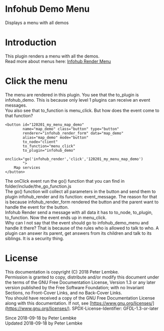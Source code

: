 # Infohub Demo Menu

Displays a menu with all demos

# Introduction

This plugin renders a menu with all the demos.  
Read more about menus here: [Infohub Render Menu](plugin,infohub_rendermenu)

# Click the menu

The menu are rendered in this plugin. You see that the to_plugin is infohub_demo. This is because only level 1 plugins
can receive an event messages.  
You also see that to_function is menu_click. But how does the event come to that function?

```
<button id="120201_my_menu_map_demo"
        name="map_demo" class="button" type="button"
        renderer="infohub_render_form" data="map_demo"
        alias="map_demo" mode="button"
        to_node="client"
        to_function="menu_click"
        to_plugin="infohub_demo"
        onclick="go('infohub_render','click','120201_my_menu_map_demo')
        ">
    Map services
</button>
```

The onClick event run the go() function that you can find in folder/include/the_go_function.js  
The go() function will collect all parameters in the button and send them to plugin infohub_render and its function:
event_message. The reason for that is because infohub_render_form rendered the button and the parent want to handle the
event for the button.  
Infohub Render send a message with all data it has to to_node, to_plugin, to_function. Now the event ends up in
menu_click.  
Why can I not say that the event should go to infohub_demo_menu and handle it there? That is because of the rules who is
allowed to talk to who. A plugin can answer its parent, get answers from its children and talk to its siblings. It is a
security thing.

# License

This documentation is copyright (C) 2018 Peter Lembke.  
Permission is granted to copy, distribute and/or modify this document under the terms of the GNU Free Documentation
License, Version 1.3 or any later version published by the Free Software Foundation; with no Invariant Sections, no
Front-Cover Links, and no Back-Cover Links.  
You should have received a copy of the GNU Free Documentation License along with this documentation. If not,
see [https://www.gnu.org/licenses/](https://www.gnu.org/licenses/). SPDX-License-Identifier: GFDL-1.3-or-later

Since 2018-09-18 by Peter Lembke  
Updated 2018-09-18 by Peter Lembke  
